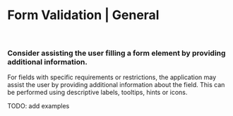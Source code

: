 # Form Validation | General

<br>


### Consider assisting the user filling a form element by providing additional information.

For fields with specific requirements or restrictions, the application may assist the user by providing additional information about the field. This can be performed using descriptive
labels, tooltips, hints or icons.

TODO: add examples
<br>